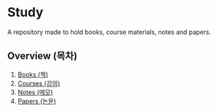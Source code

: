 # Study

A repository made to hold books, course materials, notes and papers.

## Overview (목차)

1. [Books (책)](https://github.com/Henesys/Study/tree/main/Books%20(%EC%B1%85))
2. [Courses (강의)](https://github.com/Henesys/Study/tree/main/Courses%20(%EA%B0%95%EC%9D%98)/Udemy)
3. [Notes (메모)](https://github.com/Henesys/Study/tree/main/Notes%20(%EB%A9%94%EB%AA%A8))
4. [Papers (논문)](https://github.com/Henesys/Study/tree/main/Papers%20(%EB%85%BC%EB%AC%B8))
